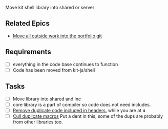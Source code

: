Move kit shell library into shared or server
## Related Epics
- [Move all outside work into the portfolio git](Move%20all%20outside%20work%20into%20the%20portfolio%20git.md)
## Requirements

- [ ] everything in the code base continues to function 
- [ ] Code has been moved from kit-js/shell

## Tasks

- [ ] Move library into shared and inc
- [ ] core library is a part of compiler so code does not need includes.
- [ ] [Remove duplicate code included in headers.](Remove%20duplicate%20code%20included%20in%20headers..md) while you are at ⏫
- [ ] [Cull duplicate macros](Cull%20duplicate%20macros.md) Put a dent in this, some of the dups are probably from other libraries too.
